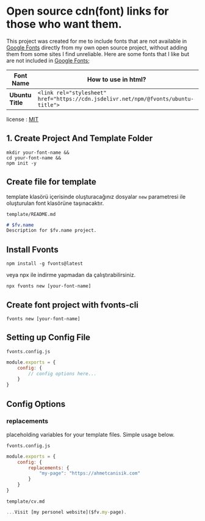 # Open source cdn(font) links for those who want them.

This project was created for me to include fonts that are not available in [Google Fonts](https://fonts.google.com/) directly from my own open source project, without adding them from some sites I find unreliable. Here are some fonts that I like but are not included in [Google Fonts](https://fonts.google.com/);

| Font Name           | How to use in html?                                                                   |
|---------------------|---------------------------------------------------------------------------------------|
| <b>Ubuntu Title</b> | `<link rel="stylesheet" href="https://cdn.jsdelivr.net/npm/@fvonts/ubuntu-title">` |

license : [MIT](LICENSE)



## 1. Create Project And Template Folder

```shell
mkdir your-font-name && 
cd your-font-name &&
npm init -y 
```

## Create file for template

template klasörü içerisinde oluşturacağınız dosyalar `new` parametresi ile oluşturulan font klasörüne taşınacaktır.

`template/README.md`
```md
# $fv.name
Description for $fv.name project.
```

## Install Fvonts

```shell
npm install -g fvonts@latest
```

veya npx ile indirme yapmadan da çalıştırabilirsiniz.

```shell
npx fvonts new [your-font-name]
```


## Create font project with fvonts-cli

```shell
fvonts new [your-font-name]
```



## Setting up Config File

`fvonts.config.js`
```js
module.exports = {
    config: {
        // config options here...
    }
}
```

## Config Options

### replacements
placeholding variables for your template files. Simple usage below.

`fvonts.config.js`
```js
module.exports = {
    config: {
        replacements: {
            "my-page": "https://ahmetcanisik.com"
        }
    }
}
```

`template/cv.md`
```js
...Visit [my personel website]($fv.my-page).
```
